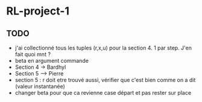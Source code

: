# RL-project-1

## TODO

* j'ai collectionné tous les tuples (r,x,u) pour la section 4. 1 par step. J'en fait quoi mnt ?
* beta en argument commande
* Section 4 -> Bardhyl
* Section 5 --> Pierre
* section 5 : r doit etre trouvé aussi, vérifier que c'est bien comme on a dit (valeur instantanée)
* changer beta pour que ca revienne case départ et pas rester sur place
